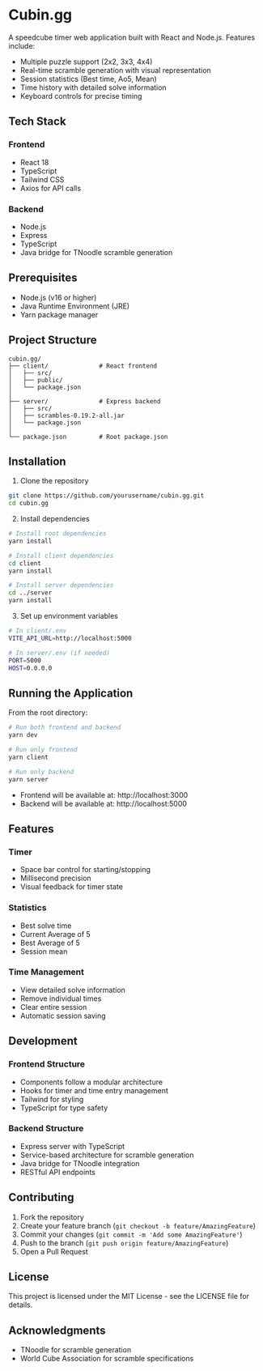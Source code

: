 # Cubin.gg

A speedcube timer web application built with React and Node.js. Features include:
- Multiple puzzle support (2x2, 3x3, 4x4)
- Real-time scramble generation with visual representation
- Session statistics (Best time, Ao5, Mean)
- Time history with detailed solve information
- Keyboard controls for precise timing

## Tech Stack

### Frontend
- React 18
- TypeScript
- Tailwind CSS
- Axios for API calls

### Backend
- Node.js
- Express
- TypeScript
- Java bridge for TNoodle scramble generation

## Prerequisites
- Node.js (v16 or higher)
- Java Runtime Environment (JRE)
- Yarn package manager

## Project Structure
```
cubin.gg/
├── client/              # React frontend
│   ├── src/
│   ├── public/
│   └── package.json
│
├── server/              # Express backend
│   ├── src/
│   ├── scrambles-0.19.2-all.jar
│   └── package.json
│
└── package.json         # Root package.json
```

## Installation

1. Clone the repository
```bash
git clone https://github.com/yourusername/cubin.gg.git
cd cubin.gg
```

2. Install dependencies
```bash
# Install root dependencies
yarn install

# Install client dependencies
cd client
yarn install

# Install server dependencies
cd ../server
yarn install
```

3. Set up environment variables
```bash
# In client/.env
VITE_API_URL=http://localhost:5000

# In server/.env (if needed)
PORT=5000
HOST=0.0.0.0
```

## Running the Application

From the root directory:

```bash
# Run both frontend and backend
yarn dev

# Run only frontend
yarn client

# Run only backend
yarn server
```

- Frontend will be available at: http://localhost:3000
- Backend will be available at: http://localhost:5000

## Features

### Timer
- Space bar control for starting/stopping
- Millisecond precision
- Visual feedback for timer state

### Statistics
- Best solve time
- Current Average of 5
- Best Average of 5
- Session mean

### Time Management
- View detailed solve information
- Remove individual times
- Clear entire session
- Automatic session saving

## Development

### Frontend Structure
- Components follow a modular architecture
- Hooks for timer and time entry management
- Tailwind for styling
- TypeScript for type safety

### Backend Structure
- Express server with TypeScript
- Service-based architecture for scramble generation
- Java bridge for TNoodle integration
- RESTful API endpoints

## Contributing
1. Fork the repository
2. Create your feature branch (`git checkout -b feature/AmazingFeature`)
3. Commit your changes (`git commit -m 'Add some AmazingFeature'`)
4. Push to the branch (`git push origin feature/AmazingFeature`)
5. Open a Pull Request

## License
This project is licensed under the MIT License - see the LICENSE file for details.

## Acknowledgments
- TNoodle for scramble generation
- World Cube Association for scramble specifications